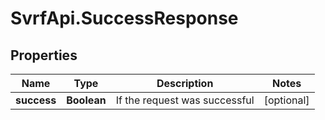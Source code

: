 # SvrfApi.SuccessResponse

## Properties
Name | Type | Description | Notes
------------ | ------------- | ------------- | -------------
**success** | **Boolean** | If the request was successful | [optional] 


